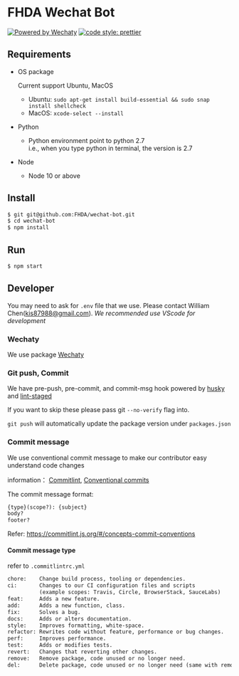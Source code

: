 # FHDA Wechat Bot

[![Powered by Wechaty](https://img.shields.io/badge/Powered%20By-Wechaty-brightgreen.svg)](https://github.com/Wechaty/wechaty)
[![code style: prettier](https://img.shields.io/badge/code_style-prettier-ff69b4.svg?style=flat-square)](https://github.com/prettier/prettier)

## Requirements

- OS package

  Current support Ubuntu, MacOS

  - Ubuntu: `sudo apt-get install build-essential && sudo snap install shellcheck`
  - MacOS: `xcode-select --install`

- Python

  - Python environment point to python 2.7  
    i.e., when you type python in terminal, the version is 2.7

- Node

  - Node 10 or above

## Install

```bash
$ git git@github.com:FHDA/wechat-bot.git
$ cd wechat-bot
$ npm install
```

## Run

```bash
$ npm start
```

## Developer

You may need to ask for `.env` file that we use. Please contact
William Chen([kis87988@gmail.com](kis87988@gmail.com)).
_We recommended use VScode for development_

### Wechaty

We use package [Wechaty](https://github.com/wechaty/wechaty)

### Git push, Commit

We have pre-push, pre-commit, and commit-msg hook powered by
[husky](https://github.com/typicode/husky) and
[lint-staged](https://github.com/okonet/lint-staged)

If you want to skip these please pass git `--no-verify` flag into.

`git push` will automatically update the package version under `packages.json`

### Commit message

We use conventional commit message to make our contributor easy understand code
changes

information： [Commitlint](https://commitlint.js.org/),
[Conventional commits](https://www.conventionalcommits.org/en/v1.0.0/)

The commit message format:

```txt
{type}(scope?): {subject}
body?
footer?
```

Refer: <https://commitlint.js.org/#/concepts-commit-conventions>

#### Commit message type

refer to `.commitlintrc.yml`

```txt
chore:    Change build process, tooling or dependencies.
ci:       Changes to our CI configuration files and scripts
          (example scopes: Travis, Circle, BrowserStack, SauceLabs)
feat:     Adds a new feature.
add:      Adds a new function, class.
fix:      Solves a bug.
docs:     Adds or alters documentation.
style:    Improves formatting, white-space.
refactor: Rewrites code without feature, performance or bug changes.
perf:     Improves performance.
test:     Adds or modifies tests.
revert:   Changes that reverting other changes.
remove:   Remove package, code unused or no longer need.
del:      Delete package, code unused or no longer need (same with remove).
```
